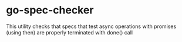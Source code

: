 # go-spec-checker

This utility checks that specs that test async operations with promises (using then) are properly terminated with done() call
